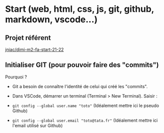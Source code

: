 # Start (web, html, css, js, git, github, markdown, vscode...)

## Projet référent
[jniac/dimi-m2-fa-start-21-22](https://github.com/jniac/dimi-m2-fa-start-21-22)

## Initialiser GIT (pour pouvoir faire des "commits")

Pourquoi ?
- Git a besoin de connaître l'identité de celui qui créé les "commits".

- Dans VSCode, démarrer un terminal (Terminal > New Terminal).
Saisir :
- `git config --global user.name "toto"` (Idéalement mettre ici le pseudo Github)
- `git config --global user.email "toto@tata.fr"` (Idéalement mettre ici l'email utilisé sur Github)

